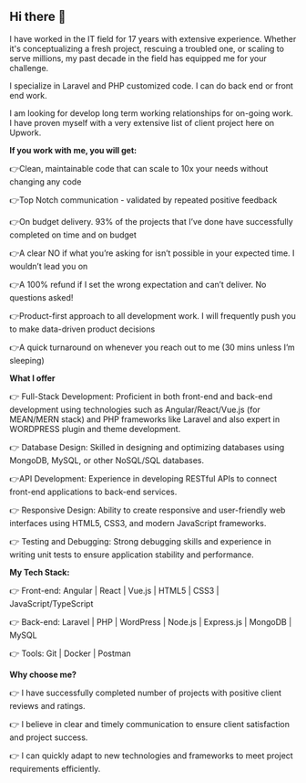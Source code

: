 ## Hi there 👋

I have worked in the IT field for 17 years with extensive experience. Whether it's conceptualizing a fresh project, rescuing a troubled one, or scaling to serve millions, my past decade in the field has equipped me for your challenge.

I specialize in Laravel and PHP customized code. I can do back end or front end work.

I am looking for develop long term working relationships for on-going work. I have proven myself with a very extensive list of client project here on Upwork.

**If you work with me, you will get:**

👉Clean, maintainable code that can scale to 10x your needs without changing any code

👉Top Notch communication - validated by repeated positive feedback

👉On budget delivery. 93% of the projects that I’ve done have successfully completed on time and on budget

👉A clear NO if what you’re asking for isn’t possible in your expected time. I wouldn’t lead you on

👉A 100% refund if I set the wrong expectation and can’t deliver. No questions asked!

👉Product-first approach to all development work. I will frequently push you to make data-driven product decisions

👉A quick turnaround on whenever you reach out to me (30 mins unless I’m sleeping)

**What I offer**

👉 Full-Stack Development: Proficient in both front-end and back-end development using technologies such as Angular/React/Vue.js (for MEAN/MERN stack) and PHP frameworks like Laravel and also expert in WORDPRESS plugin and theme development.

👉 Database Design: Skilled in designing and optimizing databases using MongoDB, MySQL, or other NoSQL/SQL databases.

👉API Development: Experience in developing RESTful APIs to connect front-end applications to back-end services.

👉 Responsive Design: Ability to create responsive and user-friendly web interfaces using HTML5, CSS3, and modern JavaScript frameworks.

👉 Testing and Debugging: Strong debugging skills and experience in writing unit tests to ensure application stability and performance.

**My Tech Stack:**

👉 Front-end: Angular | React | Vue.js | HTML5 | CSS3 | JavaScript/TypeScript

👉 Back-end: Laravel | PHP | WordPress | Node.js | Express.js | MongoDB | MySQL

👉 Tools: Git | Docker | Postman


**Why choose me?**

👉 I have successfully completed number of projects with positive client reviews and ratings.

👉 I believe in clear and timely communication to ensure client satisfaction and project success.

👉 I can quickly adapt to new technologies and frameworks to meet project requirements efficiently.

